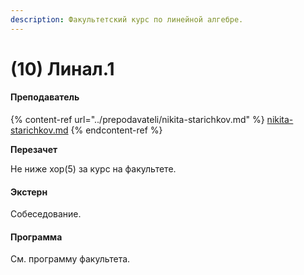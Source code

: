 ```yaml
---
description: Факультетский курс по линейной алгебре.
---
```


# (10) Линал.1

#### **Преподаватель**

{% content-ref url="../prepodavateli/nikita-starichkov.md" %}
[nikita-starichkov.md](../prepodavateli/nikita-starichkov.md)
{% endcontent-ref %}

**Перезачет**

Не ниже хор(5) за курс на факультете.

#### Экстерн

Собеседование.

#### **Программа**&#x20;

См. программу факультета.
